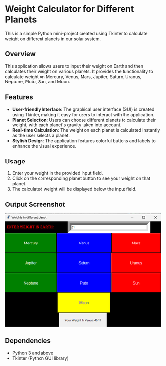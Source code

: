 # Weight Calculator for Different Planets

This is a simple Python mini-project created using Tkinter to calculate weight on different planets in our solar system. 

## Overview

This application allows users to input their weight on Earth and then calculates their weight on various planets. It provides the functionality to calculate weight on Mercury, Venus, Mars, Jupiter, Saturn, Uranus, Neptune, Pluto, Sun, and Moon.

## Features

- **User-friendly Interface**: The graphical user interface (GUI) is created using Tkinter, making it easy for users to interact with the application.
- **Planet Selection**: Users can choose different planets to calculate their weight, with each planet's gravity taken into account.
- **Real-time Calculation**: The weight on each planet is calculated instantly as the user selects a planet.
- **Stylish Design**: The application features colorful buttons and labels to enhance the visual experience.

## Usage

1. Enter your weight in the provided input field.
2. Click on the corresponding planet button to see your weight on that planet.
3. The calculated weight will be displayed below the input field.

## Output Screenshot
![alt text](image.png)

## Dependencies

- Python 3 and above
- Tkinter (Python GUI library)

